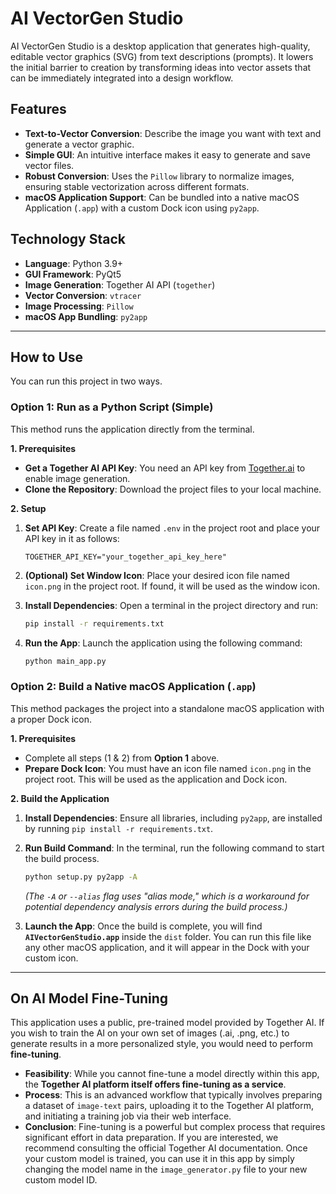 # AI VectorGen Studio

AI VectorGen Studio is a desktop application that generates high-quality, editable vector graphics (SVG) from text descriptions (prompts). It lowers the initial barrier to creation by transforming ideas into vector assets that can be immediately integrated into a design workflow.

## Features

- **Text-to-Vector Conversion**: Describe the image you want with text and generate a vector graphic.
- **Simple GUI**: An intuitive interface makes it easy to generate and save vector files.
- **Robust Conversion**: Uses the `Pillow` library to normalize images, ensuring stable vectorization across different formats.
- **macOS Application Support**: Can be bundled into a native macOS Application (`.app`) with a custom Dock icon using `py2app`.

## Technology Stack

- **Language**: Python 3.9+
- **GUI Framework**: PyQt5
- **Image Generation**: Together AI API (`together`)
- **Vector Conversion**: `vtracer`
- **Image Processing**: `Pillow`
- **macOS App Bundling**: `py2app`

---

## How to Use

You can run this project in two ways.

### Option 1: Run as a Python Script (Simple)

This method runs the application directly from the terminal.

**1. Prerequisites**

- **Get a Together AI API Key**: You need an API key from [Together.ai](https://www.together.ai/) to enable image generation.
- **Clone the Repository**: Download the project files to your local machine.

**2. Setup**

1.  **Set API Key**: Create a file named `.env` in the project root and place your API key in it as follows:
    ```
    TOGETHER_API_KEY="your_together_api_key_here"
    ```
2.  **(Optional) Set Window Icon**: Place your desired icon file named `icon.png` in the project root. If found, it will be used as the window icon.

3.  **Install Dependencies**: Open a terminal in the project directory and run:
    ```bash
    pip install -r requirements.txt
    ```

4.  **Run the App**: Launch the application using the following command:
    ```bash
    python main_app.py
    ```

### Option 2: Build a Native macOS Application (`.app`)

This method packages the project into a standalone macOS application with a proper Dock icon.

**1. Prerequisites**

- Complete all steps (1 & 2) from **Option 1** above.
- **Prepare Dock Icon**: You must have an icon file named `icon.png` in the project root. This will be used as the application and Dock icon.

**2. Build the Application**

1.  **Install Dependencies**: Ensure all libraries, including `py2app`, are installed by running `pip install -r requirements.txt`.
2.  **Run Build Command**: In the terminal, run the following command to start the build process.
    ```bash
    python setup.py py2app -A
    ```
    *(The `-A` or `--alias` flag uses "alias mode," which is a workaround for potential dependency analysis errors during the build process.)*

3.  **Launch the App**: Once the build is complete, you will find **`AIVectorGenStudio.app`** inside the `dist` folder. You can run this file like any other macOS application, and it will appear in the Dock with your custom icon.

---

## On AI Model Fine-Tuning

This application uses a public, pre-trained model provided by Together AI. If you wish to train the AI on your own set of images (.ai, .png, etc.) to generate results in a more personalized style, you would need to perform **fine-tuning**.

- **Feasibility**: While you cannot fine-tune a model directly within this app, the **Together AI platform itself offers fine-tuning as a service**.
- **Process**: This is an advanced workflow that typically involves preparing a dataset of `image-text` pairs, uploading it to the Together AI platform, and initiating a training job via their web interface.
- **Conclusion**: Fine-tuning is a powerful but complex process that requires significant effort in data preparation. If you are interested, we recommend consulting the official Together AI documentation. Once your custom model is trained, you can use it in this app by simply changing the model name in the `image_generator.py` file to your new custom model ID.